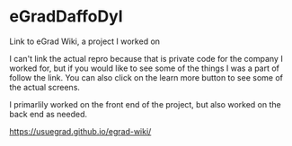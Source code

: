 # eGradDaffoDyl
Link to eGrad Wiki, a project I worked on

I can't link the actual repro because that is private code for the company I worked for, but if you would like to see some of the things I was a part of follow the link. You can also click on the learn more button to see some of the actual screens.

I primarlily worked on the front end of the project, but also worked on the back end as needed.

https://usuegrad.github.io/egrad-wiki/

